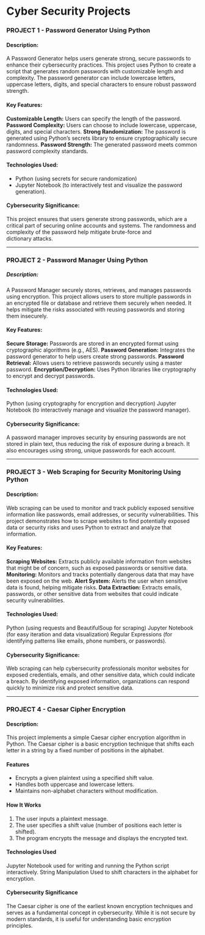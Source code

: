 # Cyber Security Projects

### PROJECT 1 - Password Generator Using Python 

#### Description:
A Password Generator helps users generate strong, secure passwords to enhance their cybersecurity practices. This project uses Python to create a script that generates random passwords with customizable length and complexity. The password generator can include lowercase letters, uppercase letters, digits, and special characters to ensure robust password strength.

#### Key Features:
**Customizable Length:** Users can specify the length of the password.
**Password Complexity:** Users can choose to include lowercase, uppercase, digits, and special characters.
**Strong Randomization:** The password is generated using Python’s secrets library to ensure cryptographically secure randomness.
**Password Strength:** The generated password meets common password complexity standards.

#### Technologies Used:
* Python (using secrets for secure randomization)
* Jupyter Notebook (to interactively test and visualize the password generation).

#### Cybersecurity Significance: 
This project ensures that users generate strong passwords, which are a critical part of securing online accounts and systems. The randomness and complexity of the password help mitigate brute-force and dictionary attacks.

***
### PROJECT 2 - Password Manager Using Python 

##### Description:
A Password Manager securely stores, retrieves, and manages passwords using encryption. This project allows users to store multiple passwords in an encrypted file or database and retrieve them securely when needed. It helps mitigate the risks associated with reusing passwords and storing them insecurely.

#### Key Features:
**Secure Storage:** Passwords are stored in an encrypted format using cryptographic algorithms (e.g., AES).
**Password Generation:** Integrates the password generator to help users create strong passwords.
**Password Retrieval:** Allows users to retrieve passwords securely using a master password.
**Encryption/Decryption:** Uses Python libraries like cryptography to encrypt and decrypt passwords.

#### Technologies Used:
Python (using cryptography for encryption and decryption)
Jupyter Notebook (to interactively manage and visualize the password manager).

#### Cybersecurity Significance: 
A password manager improves security by ensuring passwords are not stored in plain text, thus reducing the risk of exposure during a breach. It also encourages using strong, unique passwords for each account.

***
### PROJECT 3 - Web Scraping for Security Monitoring Using Python 

#### Description:
Web scraping can be used to monitor and track publicly exposed sensitive information like passwords, email addresses, or security vulnerabilities. This project demonstrates how to scrape websites to find potentially exposed data or security risks and uses Python to extract and analyze that information.

#### Key Features:
**Scraping Websites:** Extracts publicly available information from websites that might be of concern, such as exposed passwords or sensitive data.
**Monitoring:** Monitors and tracks potentially dangerous data that may have been exposed on the web.
**Alert System:** Alerts the user when sensitive data is found, helping mitigate risks.
**Data Extraction:** Extracts emails, passwords, or other sensitive data from websites that could indicate security vulnerabilities.

#### Technologies Used:
Python (using requests and BeautifulSoup for scraping)
Jupyter Notebook (for easy iteration and data visualization)
Regular Expressions (for identifying patterns like emails, phone numbers, or passwords).

#### Cybersecurity Significance: 
Web scraping can help cybersecurity professionals monitor websites for exposed credentials, emails, and other sensitive data, which could indicate a breach. By identifying exposed information, organizations can respond quickly to minimize risk and protect sensitive data.

***
### PROJECT 4 - Caesar Cipher Encryption

#### Description:
This project implements a simple Caesar cipher encryption algorithm in Python. The Caesar cipher is a basic encryption technique that shifts each letter in a string by a fixed number of positions in the alphabet.

#### Features
- Encrypts a given plaintext using a specified shift value.
- Handles both uppercase and lowercase letters.
- Maintains non-alphabet characters without modification.

#### How It Works
1. The user inputs a plaintext message.
2. The user specifies a shift value (number of positions each letter is shifted).
3. The program encrypts the message and displays the encrypted text.

#### Technologies Used
Jupyter Notebook used for writing and running the Python script interactively.
String Manipulation Used to shift characters in the alphabet for encryption.

#### Cybersecurity Significance
The Caesar cipher is one of the earliest known encryption techniques and serves as a fundamental concept in cybersecurity. While it is not secure by modern standards, it is useful for understanding basic encryption principles.  

